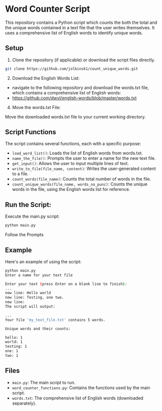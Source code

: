 # Word Counter Script

This repository contains a Python script which counts the both the total and the unique words contained in a text file that the user writes themselves. It uses a comprehensive list of English words to identify unique words.

## Setup

1) Clone the repository (if applicable) or download the script files directly.
```bash
git clone https://github.com/jolbinsk1/count_unique_words.git
```

2) Download the English Words List:
- navigate to the following repository and download the words.txt file, which contains a comprehensive list of English words:
- https://github.com/dwyl/english-words/blob/master/words.txt

4) Move the words.txt File:

Move the downloaded words.txt file to your current working directory.

## Script Functions

The script contains several functions, each with a specific purpose:

- `load_word_list()`: Loads the list of English words from words.txt.
- `name_the_file()`: Prompts the user to enter a name for the new text file.
- `get_input()`: Allows the user to input multiple lines of text.
- `write_to_file(file_name, content)`: Writes the user-generated content to a file.
- `count_words(file_name)`: Counts the total number of words in the file.
- `count_unique_words(file_name, words_no_punc)`: Counts the unique words in the file, using the English words list for reference.

## Run the Script:

Execute the main.py script:

```bash
python main.py
```
Follow the Prompts

## Example

Here's an example of using the script:

```bash
python main.py
Enter a name for your text file

Enter your text (press Enter on a blank line to finish):
...
new line: Hello world
new line: Testing, one two.
new line:
The script will output:

...
Your file 'my_text_file.txt' contains 5 words.

Unique words and their counts:

hello: 1
world: 1
testing: 1
one: 1
two: 1
```

## Files

- `main.py`: The main script to run.
- `word_counter_functions.py`: Contains the functions used by the main script.
- `words.txt`: The comprehensive list of English words (downloaded separately).
